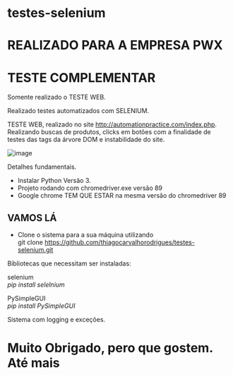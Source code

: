 # testes-selenium<BR> 
# REALIZADO PARA A EMPRESA PWX #

# TESTE COMPLEMENTAR #

Somente realizado o TESTE WEB.

Realizado testes automatizados com SELENIUM.

TESTE WEB, realizado no site http://automationpractice.com/index.php.
Realizando buscas de produtos, clicks em botões com a finalidade de testes das tags da árvore DOM e instabilidade do site.

![image](https://user-images.githubusercontent.com/23345809/114085450-c51dbf00-9887-11eb-83bb-5b4b296c5c38.png)

Detalhes fundamentais.
- Instalar Python Versão 3.
- Projeto rodando com chromedriver.exe versão 89
- Google chrome TEM QUE ESTAR na mesma versão do chromedriver 89


## VAMOS LÁ ##

- Clone o sistema para a sua máquina utilizando <br>
git clone https://github.com/thiagocarvalhorodrigues/testes-selenium.git

Bibliotecas que necessitam ser instaladas:

selenium<br>
<i>pip install selelnium </i><br>

PySimpleGUI<br>
<i>pip install PySimpleGUI </i>

Sistema com logging e exceções.

# Muito Obrigado, pero que gostem. Até mais #




